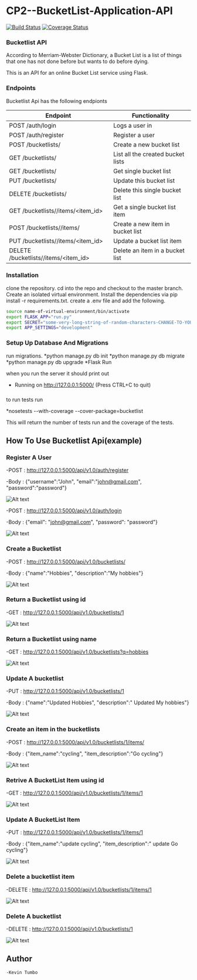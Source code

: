 # CP2--BucketList-Application-API
[![Build Status](https://travis-ci.org/kevintumbo/Checkpoint2_Bucketlist.svg?branch=tests)](https://travis-ci.org/kevintumbo/Checkpoint2_Bucketlist)
[![Coverage Status](https://coveralls.io/repos/github/kevintumbo/Checkpoint2_Bucketlist/badge.svg?branch=tests)](https://coveralls.io/github/kevintumbo/Checkpoint2_Bucketlist?branch=tests)

### Bucketlist API

According to Merriam-Webster Dictionary, a Bucket List is a list of things that one has not done before but wants to do before dying.

This is an API for an online Bucket List service using Flask.

### Endpoints

Bucketlist Api has the following endpionts

| Endpoint | Functionality |
| -------- | ------------- |
| POST /auth/login | Logs a user in |
| POST /auth/register | Register a user |
| POST /bucketlists/ | Create a new bucket list |
| GET /bucketlists/	| List all the created bucket lists |
| GET /bucketlists/<id> | Get single bucket list |
| PUT /bucketlists/<id> | Update this bucket list |
| DELETE /bucketlists/<id> | Delete this single bucket list |
| GET /bucketlists/<id>/items/<item_id> | Get a single bucket list item |
| POST /bucketlists/<id>/items/ | Create a new item in bucket list |
| PUT /bucketlists/<id>/items/<item_id> | Update a bucket list item |
| DELETE /bucketlists/<id>/items/<item_id> | Delete an item in a bucket list |


### Installation
clone the repository.
cd into the repo and checkout to the master branch.
Create an isolated virtual environment.
Install the dependencies via pip install -r requirements.txt.
create a .env file and add the following.

```sh
source name-of-virtual-environment/bin/activate
export FLASK_APP="run.py"
export SECRET="some-very-long-string-of-random-characters-CHANGE-TO-YOUR-LIKING"
export APP_SETTINGS="development"
```

### Setup Up Database And Migrations
run migrations.
*python manage.py db init
*python manage.py db migrate
*python manage.py db upgrade
*Flask Run

when you run the server it should print out
* Running on http://127.0.0.1:5000/ (Press CTRL+C to quit)

### 

to run tests run

*nosetests --with-coverage --cover-package=bucketlist

This will return the number of tests run and the coverage of the tests.

## How To Use Bucketlist Api(example)

### Register A User

-POST : http://127.0.0.1:5000/api/v1.0/auth/register

-Body : {"username":"John", "email":"john@gmail.com", "password":"password"}

![Alt text](https://image.ibb.co/j2W57a/Screen_Shot_2017_06_12_at_14_39_29.png "create user")

-POST : http://127.0.0.1:5000/api/v1.0/auth/login

-Body : {"email": "john@gmail.com", "password": "password"}

![Alt text](https://image.ibb.co/kHNpYF/Screen_Shot_2017_06_12_at_14_39_42.png "Log in user")

### Create a Bucketlist

-POST : http://127.0.0.1:5000/api/v1.0/bucketlists/

-Body : {"name":"Hobbies", "description":"My hobbies"}

![Alt text](https://image.ibb.co/f6d7Lv/Screen_Shot_2017_06_12_at_14_40_15.png "create Bucketlist")

### Return a Bucketlist using id

-GET : http://127.0.0.1:5000/api/v1.0/bucketlists/1

![Alt text](https://image.ibb.co/dG9gfv/Screen_Shot_2017_06_12_at_14_40_35.png "Return Bucketlist")

### Return a Bucketlist using name

-GET : http://127.0.0.1:5000/api/v1.0/bucketlists?q=hobbies

![Alt text](https://image.ibb.co/c3407a/Screen_Shot_2017_06_12_at_15_25_46.png "Return Bucketlist using name")

### Update A bucketlist

-PUT : http://127.0.0.1:5000/api/v1.0/bucketlists/1

-Body : {"name":"Updated Hobbies", "description":" Updated My hobbies"}

![Alt text](https://image.ibb.co/foywDF/Screen_Shot_2017_06_12_at_14_41_09.png "Update Bucketlist")

### Create an item in the bucketlists

-POST : http://127.0.0.1:5000/api/v1.0/bucketlists/1/items/

-Body : {"item_name":"cycling", "item_description":"Go cycling"}

![Alt text](https://image.ibb.co/kZQySa/Screen_Shot_2017_06_12_at_14_41_49.png "Create Bucketlist item")

### Retrive A BucketList Item using id

-GET : http://127.0.0.1:5000/api/v1.0/bucketlists/1/items/1

![Alt text](https://image.ibb.co/kfdwDF/Screen_Shot_2017_06_12_at_14_42_15.png "Return Bucketlist Item")

### Update A BucketList Item

-PUT : http://127.0.0.1:5000/api/v1.0/bucketlists/1/items/1

-Body : {"item_name":"update cycling", "item_description":" update Go cycling"}

![Alt text](https://image.ibb.co/foywDF/Screen_Shot_2017_06_12_at_14_41_09.png "Update Bucketlist Item")

### Delete a bucketlist item

-DELETE : http://127.0.0.1:5000/api/v1.0/bucketlists/1/items/1

![Alt text](https://image.ibb.co/iUegfv/Screen_Shot_2017_06_12_at_14_43_24.png "Delete Bucketlist item")

### Delete A bucketlist

-DELETE : http://127.0.0.1:5000/api/v1.0/bucketlists/1

![Alt text](https://image.ibb.co/buSsLv/Screen_Shot_2017_06_12_at_15_15_28.png "Delete Bucketlist")

Author
----
	-Kevin Tumbo


